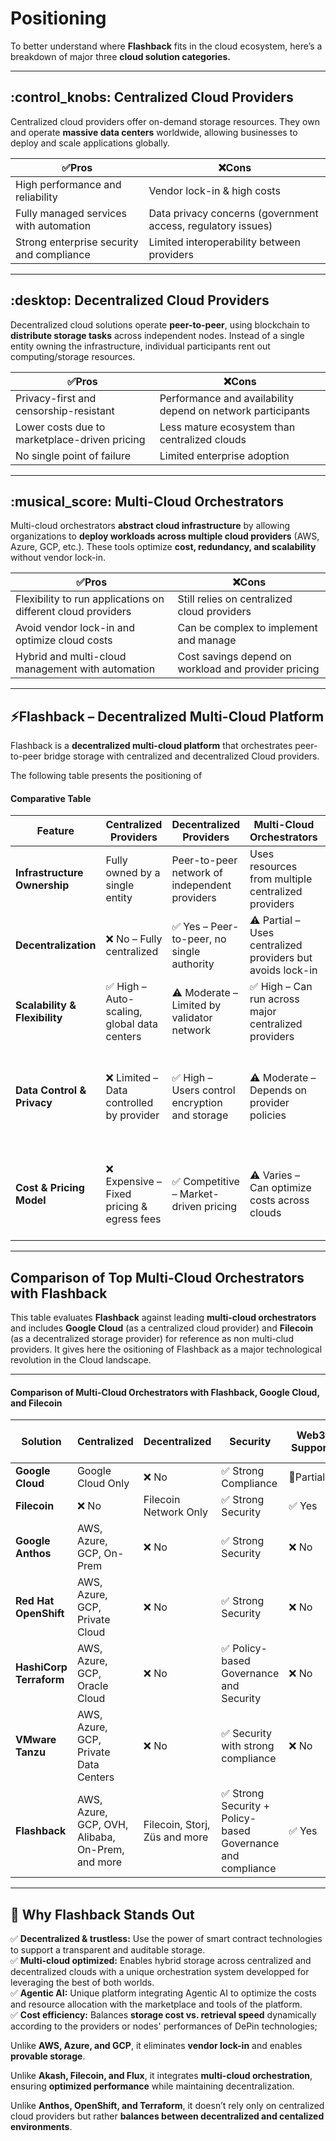 # Positioning

To better understand where **Flashback** fits in the cloud ecosystem, here’s a breakdown of major three **cloud solution categories.**

***

## :control\_knobs: **Centralized Cloud Providers**&#x20;

Centralized cloud providers offer on-demand storage resources. They own and operate **massive data centers** worldwide, allowing businesses to deploy and scale applications globally.

| ✅Pros                                     | ❌Cons                                                        |
| ----------------------------------------- | ------------------------------------------------------------ |
| High performance and reliability          | Vendor lock-in & high costs                                  |
| Fully managed services with automation    | Data privacy concerns (government access, regulatory issues) |
| Strong enterprise security and compliance | Limited interoperability between providers                   |

***

## :desktop: **Decentralized Cloud Providers**

Decentralized cloud solutions operate **peer-to-peer**, using blockchain to **distribute storage tasks** across independent nodes. Instead of a single entity owning the infrastructure, individual participants rent out computing/storage resources.

| ✅Pros                                         | ❌Cons                                                       |
| --------------------------------------------- | ----------------------------------------------------------- |
| Privacy-first and censorship-resistant        | Performance and availability depend on network participants |
| Lower costs due to marketplace-driven pricing | Less mature ecosystem than centralized clouds               |
| No single point of failure                    | Limited enterprise adoption                                 |

***

## :musical\_score: **Multi-Cloud Orchestrators**

Multi-cloud orchestrators **abstract cloud infrastructure** by allowing organizations to **deploy workloads across multiple cloud providers** (AWS, Azure, GCP, etc.). These tools optimize **cost, redundancy, and scalability** without vendor lock-in.

| ✅Pros                                                        | ❌Cons                                                |
| ------------------------------------------------------------ | ---------------------------------------------------- |
| Flexibility to run applications on different cloud providers | Still relies on centralized cloud providers          |
| Avoid vendor lock-in and optimize cloud costs                | Can be complex to implement and manage               |
| Hybrid and multi-cloud management with automation            | Cost savings depend on workload and provider pricing |

***

## :zap:**Flashback – Decentralized Multi-Cloud Platform**

Flashback is a **decentralized multi-cloud platform** that orchestrates peer-to-peer bridge storage with centralized and decentralized Cloud providers.

The following table presents the positioning of&#x20;

#### **Comparative Table**

<table data-full-width="true"><thead><tr><th>Feature</th><th width="203">Centralized Providers </th><th width="212">Decentralized Providers </th><th width="229">Multi-Cloud Orchestrators</th><th>Flashback</th></tr></thead><tbody><tr><td><strong>Infrastructure Ownership</strong></td><td>Fully owned by a single entity</td><td>Peer-to-peer network of independent providers</td><td>Uses resources from multiple centralized providers</td><td>Uses resources from multiple centralized and decentralized providers</td></tr><tr><td><strong>Decentralization</strong></td><td>❌ No – Fully centralized</td><td>✅ Yes – Peer-to-peer, no single authority</td><td>⚠️ Partial – Uses centralized providers but avoids lock-in</td><td>✅ Yes – Trustless &#x26; multi-ecosystem governance</td></tr><tr><td><strong>Scalability &#x26; Flexibility</strong></td><td>✅ High – Auto-scaling, global data centers</td><td>⚠️ Moderate – Limited by validator network</td><td>✅ High – Can run across major centralized providers</td><td>✅ High – Multi-cloud policies with seamless connection </td></tr><tr><td><strong>Data Control &#x26; Privacy</strong></td><td>❌ Limited – Data controlled by provider</td><td>✅ High – Users control encryption and storage</td><td>⚠️ Moderate – Depends on provider policies</td><td>✅ High – AI-driven recommendations and manual settings for full control over encryption and storage </td></tr><tr><td><strong>Cost &#x26; Pricing Model</strong></td><td>❌ Expensive – Fixed pricing &#x26; egress fees</td><td>✅ Competitive – Market-driven pricing</td><td>⚠️ Varies – Can optimize costs across clouds</td><td>✅ Dynamic pricing – Optimized based on user' need and usage, and marketplace pricing</td></tr></tbody></table>

***

## **Comparison of Top Multi-Cloud Orchestrators with Flashback**

This table evaluates **Flashback** against leading **multi-cloud orchestrators** and includes **Google Cloud** (as a centralized cloud provider) and **Filecoin** (as a decentralized storage provider) for reference as non multi-clud providers. It gives here the ositioning of Flashback as a major technological revolution in the Cloud landscape.

***

#### **Comparison of Multi-Cloud Orchestrators with Flashback, Google Cloud, and Filecoin**

<table data-full-width="true"><thead><tr><th>Solution</th><th>Centralized</th><th>Decentralized</th><th>Security</th><th>Web3 Support</th><th>Payment</th><th>Ease of Use</th><th>Sales Team Contact	</th></tr></thead><tbody><tr><td><strong>Google Cloud</strong></td><td>Google Cloud Only</td><td>❌ No</td><td>✅ Strong Compliance</td><td>🔶Partially</td><td>Pay-as-you-go</td><td>✅Very High</td><td>✅ Unlikely</td></tr><tr><td><strong>Filecoin</strong></td><td>❌ No</td><td>Filecoin Network Only</td><td>✅ Strong Security</td><td>✅ Yes</td><td>Immutable Provision</td><td>❌Low</td><td>❌Likely</td></tr><tr><td><strong>Google Anthos</strong> </td><td>AWS, Azure, GCP, On-Prem</td><td>❌ No</td><td>✅ Strong Security</td><td>❌ No</td><td>Pay-as-you-go</td><td>🔶Medium</td><td>❌Likely</td></tr><tr><td><strong>Red Hat OpenShift</strong></td><td>AWS, Azure, GCP, Private Cloud</td><td>❌ No</td><td>✅ Strong Security</td><td>❌ No</td><td>Pay-as-you-go</td><td>✅High</td><td>❌ Likely</td></tr><tr><td><strong>HashiCorp Terraform</strong></td><td>AWS, Azure, GCP, Oracle Cloud</td><td>❌ No</td><td>✅ Policy-based Governance and Security</td><td>❌ No</td><td>Pay-as-you-go</td><td>✅Very High</td><td>✅ Unlikely</td></tr><tr><td><strong>VMware Tanzu</strong></td><td>AWS, Azure, GCP, Private Data Centers</td><td>❌ No</td><td>✅ Security with strong compliance</td><td>❌ No</td><td>Pay-as-you-go</td><td>🔶Medium</td><td>❌Likely</td></tr><tr><td><strong>Flashback</strong></td><td>AWS, Azure, GCP, OVH, Alibaba, On-Prem, and more</td><td>Filecoin, Storj, Züs and more</td><td>✅ Strong Security + Policy-based Governance and compliance</td><td>✅ Yes</td><td>Flexible and mutable Provision</td><td>✅Very High</td><td>✅ Unlikely</td></tr></tbody></table>

***

## :rocket: **Why Flashback Stands Out**

✅ **Decentralized & trustless:** Use the power of smart contract technologies to support a transparent and auditable storage.\
✅ **Multi-cloud optimized:** Enables hybrid storage across centralized and decentralized clouds with a unique orchestration system developped for leveraging the best of both worlds.\
✅ **Agentic AI:** Unique platform integrating Agentic AI to optimize the costs and resource allocation with the marketplace and tools of the platform.\
✅ **Cost efficiency:** Balances **storage cost vs. retrieval speed** dynamically according to the providers or nodes' performances of DePin technologies;

Unlike **AWS, Azure, and GCP**, it eliminates **vendor lock-in** and enables **provable storage**.

Unlike **Akash, Filecoin, and Flux**, it integrates **multi-cloud orchestration**, ensuring **optimized performance** while maintaining decentralization.

Unlike **Anthos, OpenShift, and Terraform**, it doesn’t rely only on centralized cloud providers but rather **balances between decentralized and centalized environments**.
